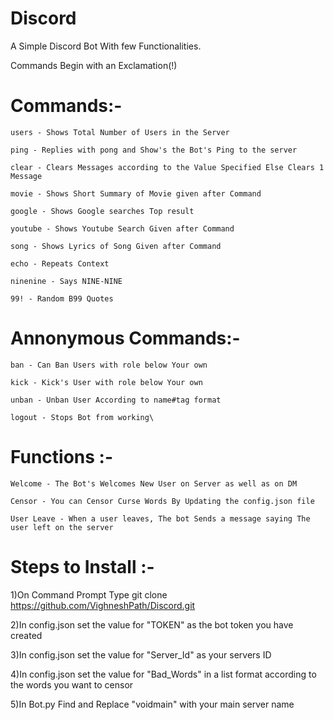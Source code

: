 # Discord

A Simple Discord Bot With few Functionalities.

Commands Begin with an Exclamation(!)

# Commands:-

	users - Shows Total Number of Users in the Server
	
	ping - Replies with pong and Show's the Bot's Ping to the server
	
	clear - Clears Messages according to the Value Specified Else Clears 1 Message
	
	movie - Shows Short Summary of Movie given after Command
	
	google - Shows Google searches Top result
	
	youtube - Shows Youtube Search Given after Command
	
	song - Shows Lyrics of Song Given after Command
	
	echo - Repeats Context
	
	ninenine - Says NINE-NINE
	
	99! - Random B99 Quotes
	


# Annonymous Commands:-

	ban - Can Ban Users with role below Your own
	
	kick - Kick's User with role below Your own
	
	unban - Unban User According to name#tag format
	
	logout - Stops Bot from working\
	

# Functions :-

	Welcome - The Bot's Welcomes New User on Server as well as on DM
	
	Censor - You can Censor Curse Words By Updating the config.json file
	
	User Leave - When a user leaves, The bot Sends a message saying The user left on the server
	

# Steps to Install :-

1)On Command Prompt Type git clone https://github.com/VighneshPath/Discord.git

2)In config.json set the value for "TOKEN" as the bot token you have created 

3)In config.json set the value for "Server_Id" as your servers ID

4)In config.json set the value for "Bad_Words" in a list format according to the words you want to censor

5)In Bot.py Find and Replace "voidmain" with your main server name

